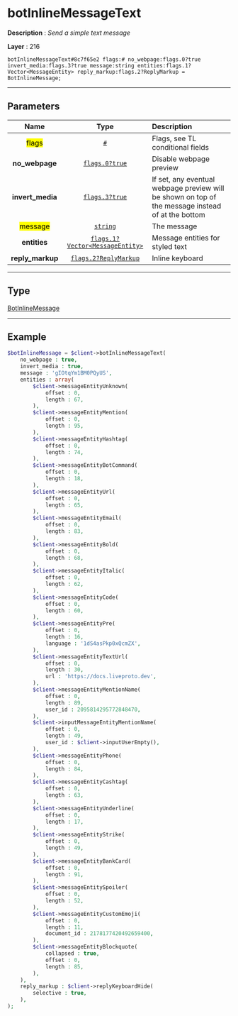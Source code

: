 # botInlineMessageText

**Description** : *Send a simple text message*

**Layer** : 216

```tl
botInlineMessageText#8c7f65e2 flags:# no_webpage:flags.0?true invert_media:flags.3?true message:string entities:flags.1?Vector<MessageEntity> reply_markup:flags.2?ReplyMarkup = BotInlineMessage;
```

---

## Parameters

| Name | Type | Description |
| :---: | :---: | :--- |
| <mark>flags</mark> | [`#`](type/#) | Flags, see TL conditional fields |
| **no_webpage** | [`flags.0?true`](type/true) | Disable webpage preview |
| **invert_media** | [`flags.3?true`](type/true) | If set, any eventual webpage preview will be shown on top of the message instead of at the bottom |
| <mark>message</mark> | [`string`](type/string) | The message |
| **entities** | [`flags.1?Vector<MessageEntity>`](type/MessageEntity) | Message entities for styled text |
| **reply_markup** | [`flags.2?ReplyMarkup`](type/ReplyMarkup) | Inline keyboard |

---

## Type

[BotInlineMessage](type/BotInlineMessage)

---

## Example

```php
$botInlineMessage = $client->botInlineMessageText(
	no_webpage : true,
	invert_media : true,
	message : 'gIOtqYm1BM0PQyUS',
	entities : array(
		$client->messageEntityUnknown(
			offset : 0,
			length : 67,
		),
		$client->messageEntityMention(
			offset : 0,
			length : 95,
		),
		$client->messageEntityHashtag(
			offset : 0,
			length : 74,
		),
		$client->messageEntityBotCommand(
			offset : 0,
			length : 18,
		),
		$client->messageEntityUrl(
			offset : 0,
			length : 65,
		),
		$client->messageEntityEmail(
			offset : 0,
			length : 83,
		),
		$client->messageEntityBold(
			offset : 0,
			length : 68,
		),
		$client->messageEntityItalic(
			offset : 0,
			length : 62,
		),
		$client->messageEntityCode(
			offset : 0,
			length : 60,
		),
		$client->messageEntityPre(
			offset : 0,
			length : 16,
			language : '1dS4asPkp0xQcmZX',
		),
		$client->messageEntityTextUrl(
			offset : 0,
			length : 30,
			url : 'https://docs.liveproto.dev',
		),
		$client->messageEntityMentionName(
			offset : 0,
			length : 89,
			user_id : 2095814295772848470,
		),
		$client->inputMessageEntityMentionName(
			offset : 0,
			length : 49,
			user_id : $client->inputUserEmpty(),
		),
		$client->messageEntityPhone(
			offset : 0,
			length : 84,
		),
		$client->messageEntityCashtag(
			offset : 0,
			length : 63,
		),
		$client->messageEntityUnderline(
			offset : 0,
			length : 17,
		),
		$client->messageEntityStrike(
			offset : 0,
			length : 49,
		),
		$client->messageEntityBankCard(
			offset : 0,
			length : 91,
		),
		$client->messageEntitySpoiler(
			offset : 0,
			length : 52,
		),
		$client->messageEntityCustomEmoji(
			offset : 0,
			length : 11,
			document_id : 2178177420492659400,
		),
		$client->messageEntityBlockquote(
			collapsed : true,
			offset : 0,
			length : 85,
		),
	),
	reply_markup : $client->replyKeyboardHide(
		selective : true,
	),
);
```